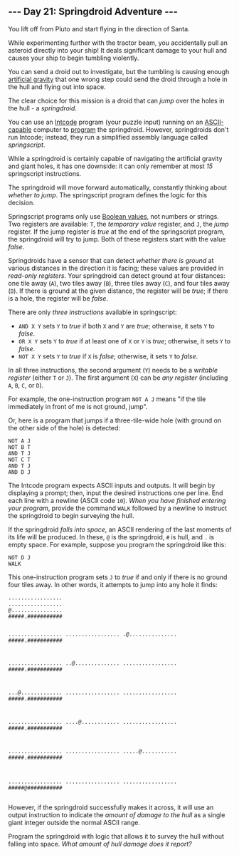 <h2>--- Day 21: Springdroid Adventure ---</h2><p>You lift off from Pluto and start flying in the direction of Santa.</p>
<p>While experimenting further with the tractor beam, you accidentally pull an asteroid directly into your ship!  It deals significant damage to your hull and causes your ship to begin tumbling violently.</p>
<p>You can send a droid out to investigate, but the tumbling is causing enough <a href="https://en.wikipedia.org/wiki/Artificial_gravity">artificial gravity</a> that one wrong step could send the droid through a hole in the hull and flying out into space.</p>
<p>The clear choice for this mission is a <span title="I picture the Bouncy enemy from Kirby games.">droid</span> that can <em>jump</em> over the holes in the hull - a <em>springdroid</em>.</p>
<p>You can use an <a href="9">Intcode</a> program (your puzzle input) running on an <a href="17">ASCII-capable</a> computer to <a href="https://en.wikipedia.org/wiki/Programmable_read-only_memory">program</a> the springdroid. However, springdroids don&apos;t run Intcode; instead, they run a simplified assembly language called <em>springscript</em>.</p>
<p>While a springdroid is certainly capable of navigating the artificial gravity and giant holes, it has one downside: it can only remember at most <em>15</em> springscript instructions.</p>
<p>The springdroid will move forward automatically, constantly thinking about <em>whether to jump</em>.  The springscript program defines the logic for this decision.</p>
<p>Springscript programs only use <a href="https://en.wikipedia.org/wiki/Boolean_data_type">Boolean values</a>, not numbers or strings.  Two registers are available: <code>T</code>, the <em>temporary value</em> register, and <code>J</code>, the <em>jump</em> register.  If the jump register is <em>true</em> at the end of the springscript program, the springdroid will try to jump. Both of these registers start with the value <em>false</em>.</p>
<p>Springdroids have a sensor that can detect <em>whether there is ground</em> at various distances in the direction it is facing; these values are provided in <em>read-only registers</em>.  Your springdroid can detect ground at four distances: one tile away (<code>A</code>), two tiles away (<code>B</code>), three tiles away (<code>C</code>), and four tiles away (<code>D</code>). If there is ground at the given distance, the register will be <em>true</em>; if there is a hole, the register will be <em>false</em>.</p>
<p>There are only <em>three instructions</em> available in springscript:</p>
<ul>
<li><code>AND X Y</code> sets <code>Y</code> to <em>true</em> if both <code>X</code> and <code>Y</code> are <em>true</em>; otherwise, it sets <code>Y</code> to <em>false</em>.</li>
<li><code>OR X Y</code> sets <code>Y</code> to <em>true</em> if at least one of <code>X</code> or <code>Y</code> is <em>true</em>; otherwise, it sets <code>Y</code> to <em>false</em>.</li>
<li><code>NOT X Y</code> sets <code>Y</code> to <em>true</em> if <code>X</code> is <em>false</em>; otherwise, it sets <code>Y</code> to <em>false</em>.</li>
</ul>
<p>In all three instructions, the second argument (<code>Y</code>) needs to be a <em>writable register</em> (either <code>T</code> or <code>J</code>). The first argument (<code>X</code>) can be <em>any register</em> (including <code>A</code>, <code>B</code>, <code>C</code>, or <code>D</code>).</p>
<p>For example, the one-instruction program <code>NOT A J</code> means &quot;if the tile immediately in front of me is not ground, jump&quot;.</p>
<p>Or, here is a program that jumps if a three-tile-wide hole (with ground on the other side of the hole) is detected:</p>
<pre><code>NOT A J
NOT B T
AND T J
NOT C T
AND T J
AND D J
</code></pre>
<p>The Intcode program expects ASCII inputs and outputs.  It will begin by displaying a prompt; then, input the desired instructions one per line. End each line with a newline (ASCII code <code>10</code>). <em>When you have finished entering your program</em>, provide the command <code>WALK</code> followed by a newline to instruct the springdroid to begin surveying the hull.</p>
<p>If the springdroid <em>falls into space</em>, an ASCII rendering of the last moments of its life will be produced.  In these, <code>@</code> is the springdroid, <code>#</code> is hull, and <code>.</code> is empty space.  For example, suppose you program the springdroid like this:
</p><pre><code>NOT D J
WALK
</code></pre>
<p>This one-instruction program sets <code>J</code> to <em>true</em> if and only if there is no ground four tiles away.  In other words, it attempts to jump into any hole it finds:</p>
<pre><code>.................
.................
<em>@</em>................
#####.###########

.................
.................
.<em>@</em>...............
#####.###########

.................
..<em>@</em>..............
.................
#####.###########

...<em>@</em>.............
.................
.................
#####.###########

.................
....<em>@</em>............
.................
#####.###########

.................
.................
.....<em>@</em>...........
#####.###########

.................
.................
.................
#####<em>@</em>###########
</code></pre>
<p>However, if the springdroid successfully makes it across, it will use an output instruction to indicate the <em>amount of damage to the hull</em> as a single giant integer outside the normal ASCII range.</p>
<p>Program the springdroid with logic that allows it to survey the hull without falling into space.  <em>What amount of hull damage does it report?</em></p>
